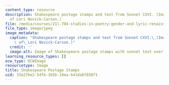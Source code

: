```yaml
---
content_type: resource
description: Shakespeare postage stamps and text from Sonnet CXVI. (Image courtesy
  of Lori Novick-Carson.)
file: /media/courses/21l-704-studies-in-poetry-gender-and-lyric-renaissance-men-and-women-writing-about-love-spring-2003/33e27be254fb3b5b18eab41da6f858f1_21l-704s03.jpg
file_type: image/jpeg
image_metadata:
  caption: "Shakespeare postage stamps and text from Sonnet CXVI.\_(Image courtesy\
    \ of\_Lori Novick-Carson.)"
  credit: ''
  image-alt: Image of Shakespeare postage stamps with sonnet text overlaid.
learning_resource_types: []
ocw_type: OCWImage
resourcetype: Image
title: Shakespeare Postage Stamps
uid: 33e27be2-54fb-3b5b-18ea-b41da6f858f1
---
```


